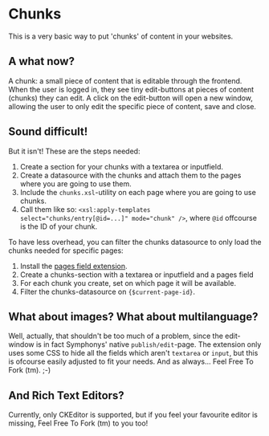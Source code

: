 # Chunks #

This is a very basic way to put 'chunks' of content in your websites.

## A what now? ##

A chunk: a small piece of content that is editable through the frontend. When the user is logged in, they see tiny
edit-buttons at pieces of content (chunks) they can edit. A click on the edit-button will open a new window, allowing
the user to only edit the specific piece of content, save and close.

## Sound difficult! ##

But it isn't! These are the steps needed:

 1. Create a section for your chunks with a textarea or inputfield.
 2. Create a datasource with the chunks and attach them to the pages where you are going to use them.
 3. Include the `chunks.xsl`-utility on each page where you are going to use chunks.
 4. Call them like so: `<xsl:apply-templates select="chunks/entry[@id=...]" mode="chunk" />`, where `@id` offcourse is the ID of your chunk.

To have less overhead, you can filter the chunks datasource to only load the chunks needed for specific pages:

 1. Install the [pages field extension](http://symphonyextensions.com/extensions/pagesfield/).
 2. Create a chunks-section with a textarea or inputfield and a pages field
 3. For each chunk you create, set on which page it will be available.
 4. Filter the chunks-datasource on `{$current-page-id}`.

## What about images? What about multilanguage? ##

Well, actually, that shouldn't be too much of a problem, since the edit-window is in fact Symphonys' native `publish/edit`-page.
The extension only uses some CSS to hide all the fields which aren't `textarea` or `input`, but this is ofcourse easily
adjusted to fit your needs. And as always... Feel Free To Fork (tm). ;-)

## And Rich Text Editors? ##

Currently, only CKEditor is supported, but if you feel your favourite editor is missing, Feel Free To Fork (tm) to you too!